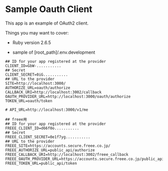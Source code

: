 # Sample Oauth Client

This app is an example of OAuth2 client. 

Things you may want to cover:

* Ruby version 2.6.5

* sample of [root_path]/.env.development
```
## ID for your app registered at the provider
CLIENT_ID=GbW-...........
## Secret
CLIENT_SECRET=0iG...........
## URL to the provider
SITE=http://localhost:3000/
AUTHORIZE_URL=oauth/authorize
CALLBACK_URI=http://localhost:3002/callback
OAUTH_PROVIDER_URL=http://localhost:3000/oauth/authorize
TOKEN_URL=oauth/token

# API_URL=http://localhost:3000/v1/me

## freee用
## ID for your app registered at the provider
FREEE_CLIENT_ID=d66f0o...........
## Secret
FREEE_CLIENT_SECRET=0e1f7yg...........
## URL to the provider
FREEE_SITE=https://accounts.secure.freee.co.jp/
FREEE_AUTHORIZE_URL=public_api/authorize
FREEE_CALLBACK_URI=http://localhost:3002/freee_callback
FREEE_OAUTH_PROVIDER_URL=https://accounts.secure.freee.co.jp/public_api/authorize
FREEE_TOKEN_URL=public_api/token
```
